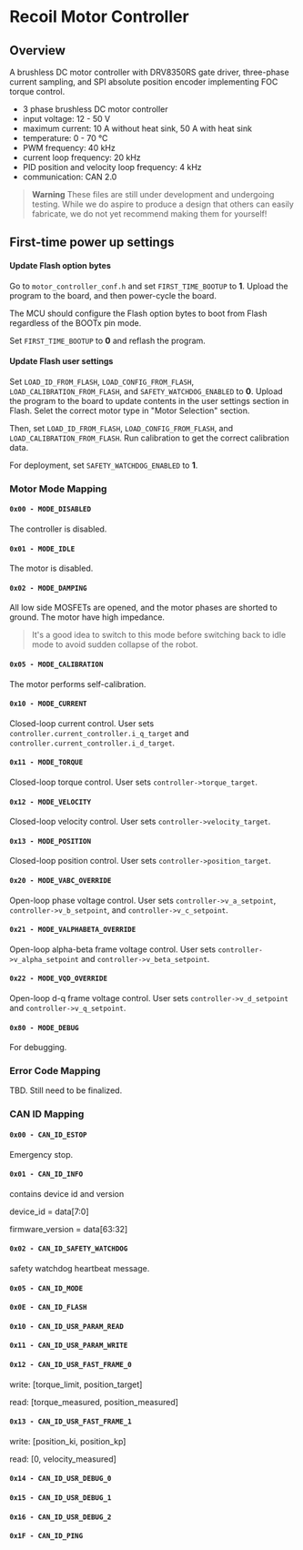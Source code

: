 # Recoil Motor Controller

## Overview

A brushless DC motor controller with DRV8350RS gate driver, three-phase current sampling, and SPI absolute position encoder implementing FOC torque control.


- 3 phase brushless DC motor controller 
- input voltage: 12 - 50 V
- maximum current: 10 A without heat sink, 50 A with heat sink
- temperature: 0 - 70 ℃
- PWM frequency: 40 kHz
- current loop frequency: 20 kHz
- PID position and velocity loop frequency: 4 kHz
- communication: CAN 2.0

> **Warning**
> These files are still under development and undergoing testing. While we do
> aspire to produce a design that others can easily fabricate, we do not yet
> recommend making them for yourself! 


## First-time power up settings

#### Update Flash option bytes

Go to `motor_controller_conf.h` and set `FIRST_TIME_BOOTUP` to **1**. Upload the program to the board, and then power-cycle the board. 

The MCU should configure the Flash option bytes to boot from Flash regardless of the BOOTx pin mode.

Set `FIRST_TIME_BOOTUP` to **0** and reflash the program.


#### Update Flash user settings

Set `LOAD_ID_FROM_FLASH`, `LOAD_CONFIG_FROM_FLASH`, `LOAD_CALIBRATION_FROM_FLASH`, and `SAFETY_WATCHDOG_ENABLED` to **0**. Upload the program to the board to update contents in the user settings section in Flash. Selet the correct motor type in "Motor Selection" section.

Then, set `LOAD_ID_FROM_FLASH`, `LOAD_CONFIG_FROM_FLASH`, and `LOAD_CALIBRATION_FROM_FLASH`. Run calibration to get the correct calibration data.

For deployment, set `SAFETY_WATCHDOG_ENABLED` to **1**.


### Motor Mode Mapping

#### `0x00 - MODE_DISABLED`

The controller is disabled.

#### `0x01 - MODE_IDLE`

The motor is disabled.

#### `0x02 - MODE_DAMPING`

All low side MOSFETs are opened, and the motor phases are shorted to ground. The motor have high impedance. 

> It's a good idea to switch to this mode before switching back to idle mode to avoid sudden collapse of the robot.

#### `0x05 - MODE_CALIBRATION`

The motor performs self-calibration.

#### `0x10 - MODE_CURRENT`

Closed-loop current control. User sets `controller.current_controller.i_q_target` and `controller.current_controller.i_d_target`.

#### `0x11 - MODE_TORQUE`

Closed-loop torque control. User sets `controller->torque_target`.

#### `0x12 - MODE_VELOCITY`

Closed-loop velocity control. User sets `controller->velocity_target`.

#### `0x13 - MODE_POSITION`

Closed-loop position control. User sets `controller->position_target`.

#### `0x20 - MODE_VABC_OVERRIDE`

Open-loop phase voltage control. User sets `controller->v_a_setpoint`, `controller->v_b_setpoint`, and `controller->v_c_setpoint`.

#### `0x21 - MODE_VALPHABETA_OVERRIDE`

Open-loop alpha-beta frame voltage control. User sets `controller->v_alpha_setpoint` and `controller->v_beta_setpoint`.

#### `0x22 - MODE_VQD_OVERRIDE`

Open-loop d-q frame voltage control. User sets `controller->v_d_setpoint` and `controller->v_q_setpoint`.

#### `0x80 - MODE_DEBUG`

For debugging.


### Error Code Mapping

TBD. Still need to be finalized.

### CAN ID Mapping

#### `0x00 - CAN_ID_ESTOP`

Emergency stop.

#### `0x01 - CAN_ID_INFO`

contains device id and version

device_id = data[7:0]

firmware_version = data[63:32]

#### `0x02 - CAN_ID_SAFETY_WATCHDOG`

safety watchdog heartbeat message.

#### `0x05 - CAN_ID_MODE`

#### `0x0E - CAN_ID_FLASH`

#### `0x10 - CAN_ID_USR_PARAM_READ`

<!--
[value, setting_idx]

| setting field               | setting_idx | setting_idx (hex) |
| --------------------------- | ----------- | ----------------- |
| CMD_ENCODER_CPR             | 16  | 0x10              |
| CMD_ENCODER_OFFSET          | 17  | 0x11              |
| CMD_ENCODER_FILTER          | 18  | 0x12              |
| CMD_ENCODER_FLUX_OFFSET     | 19  | 0x13           |
| CMD_ENCODER_POSITION_RAW    | 20  | 0x14              |
| CMD_ENCODER_N_ROTATIONS     | 21  | 0x15              |
| CMD_POWERSTAGE_VOLTAGE_THRESHOLD_LOW      | 5  | 0x16              |
| CMD_POWERSTAGE_VOLTAGE_THRESHOLD_HIGH     | 6  | 0x17              |
| CMD_POWERSTAGE_FILTER                     | 7  | 0x18              |
| CMD_POWERSTAGE_BUS_VOLTAGE_MEASURED       | 8  | 0x19              |
| CMD_MOTOR_POLE_PAIR         | 9  | 0x19              |
| CMD_MOTOR_KV                | 10 | 0x1A              |
| CMD_MOTOR_PHASE_ORDER       | 11 | 0x1B              |
| CMD_MOTOR_FLUX_OFFSET       | 12 | 0x1C              |
| CMD_CURRENT_KP              | 13 | 0x1D              |
| CMD_CURRENT_KI              | 14 | 0x1E              |
| CMD_CURRENT_LIMIT           | 15 | 0x1F              |
| CMD_CURRENT_IA_MEASURED     | 16 | 0x10              |
| CMD_CURRENT_IB_MEASURED     | 17 | 0x11              |
| CMD_CURRENT_IC_MEASURED     | 18 | 0x12              |
| CMD_CURRENT_VA_SETPOINT     | 19 | 0x13              |
| CMD_CURRENT_VB_SETPOINT     | 20 | 0x14              |
| CMD_CURRENT_VC_SETPOINT     | 21 | 0x15              |
| CMD_CURRENT_IALPHA_MEASURED | 22 | 0x16              |
| CMD_CURRENT_IBETA_MEASURED  | 23 | 0x17              |
| CMD_CURRENT_VALPHA_SETPOINT | 24 | 0x18              |
| CMD_CURRENT_VBETA_SETPOINT  | 25 | 0x19              |
| CMD_CURRENT_VQ_TARGET       | 26 | 0x1A              |
| CMD_CURRENT_VD_TARGET       | 27 | 0x1B              |
| CMD_CURRENT_VQ_SETPOINT     | 28 | 0x1C              |
| CMD_CURRENT_VD_SETPOINT     | 29 | 0x1D              |
| CMD_CURRENT_IQ_TARGET       | 30 | 0x1E              |
| CMD_CURRENT_ID_TARGET       | 31 | 0x1F              |
| CMD_CURRENT_IQ_MEASURED     | 32 | 0x20              |
| CMD_CURRENT_ID_MEASURED     | 33 | 0x21              |
| CMD_CURRENT_IQ_SETPOINT     | 34 | 0x22              |
| CMD_CURRENT_ID_SETPOINT     | 35 | 0x23              |
| CMD_CURRENT_IQ_INTEGRATOR   | 36 | 0x24              |
| CMD_CURRENT_ID_INTEGRATOR   | 37 | 0x25              |
| CMD_POSITION_KP             | 38 | 0x26              |
| CMD_POSITION_KI             | 39 | 0x27              |
| CMD_VELOCITY_KP             | 40 | 0x28              |
| CMD_VELOCITY_KI             | 41 | 0x29              |
| CMD_TORQUE_LIMIT            | 42 | 0x2A              |
| CMD_VELOCITY_LIMIT          | 43 | 0x2B              |
| CMD_POSITION_LIMIT_LOW      | 44 | 0x2C              |
| CMD_POSITION_LIMIT_HIGH     | 45 | 0x2D              |
| CMD_TORQUE_TARGET           | 46 | 0x2E              |
| CMD_TORQUE_MEASURED         | 47 | 0x2F              |
| CMD_TORQUE_SETPOINT         | 48 | 0x30              |
| CMD_VELOCITY_TARGET         | 49 | 0x31              |
| CMD_VELOCITY_MEASURED       | 50 | 0x32              |
| CMD_VELOCITY_SETPOINT       | 51 | 0x33              |
| CMD_POSITION_TARGET         | 52 | 0x34              |
| CMD_POSITION_MEASURED       | 53 | 0x35              |
| CMD_POSITION_SETPOINT       | 54 | 0x36              |
| CMD_VELOCITY_INTEGRATOR     | 55 | 0x37              |
| CMD_POSITION_INTEGRATOR     | 56 | 0x38              |

-->

#### `0x11 - CAN_ID_USR_PARAM_WRITE`

#### `0x12 - CAN_ID_USR_FAST_FRAME_0`

write: [torque_limit, position_target]

read: [torque_measured, position_measured]

#### `0x13 - CAN_ID_USR_FAST_FRAME_1`

write: [position_ki, position_kp]

read: [0, velocity_measured]

#### `0x14 - CAN_ID_USR_DEBUG_0`

#### `0x15 - CAN_ID_USR_DEBUG_1`

#### `0x16 - CAN_ID_USR_DEBUG_2`

#### `0x1F - CAN_ID_PING`

